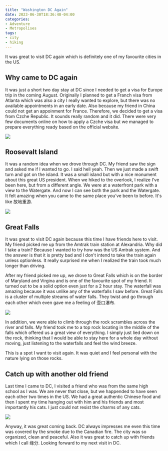 ```yaml
---
title: "Washington DC Again"
date: 2023-06-30T18:36:48-04:00
categories:
- Adventure
- Metropolises
tags:
- city
- hiking
---
```


It was great to visit DC again which is definitely one of my favourite cities in the US.

## Why came to DC again

It was just a short two day stay at DC since I needed to get a visa for Europe trip in the coming August. Originally I planned to get a Franch visa from Atlanta which was also a city I really wanted to explore, but there was no available appointments in an early date. Also because my friend in China could not get an appoinment for France. Therefore, we decided to get a visa from Czche Republic. It sounds really random and it did. There were very few documents online on how to apply a Czche visa but we managed to prepare everything ready based on the official website.

![](https://cdn.jsdelivr.net/gh/declan-haojin/blog-image@master/2023/202307070833075.webp)

## Roosevalt Island

It was a random idea when we drove through DC. My friend saw the sign and asked me if I wanted to go. I said hell yeah. Then we just made a swift turn and got on the island. It was a small island but with a nice monument about this great US president. When we hiked to the overlook, I realize I've been here, but from a different angle. We were at a waterfront park with a view to the Watergate. And now I can see both the park and the Watergate. It felt amazing when you came to the same place you've been to before. It's like 故地重游.

![](https://cdn.jsdelivr.net/gh/declan-haojin/blog-image@master/2023/202307070830626.webp)

## Great Falls

It was great to visit DC again because this time I have friends here to visit. My friend picked me up from the Amtrak train station at Alexandria. Why did I take a train? Because I wanted to try how was the US Amtrak system. And the answer is that it is pretty bad and I don't intend to take the train again unless optionless. It really surprised me when I realized the train took much longer than driving.

After my friend picked me up, we drove to Great Falls which is on the border of Maryland and Virgina and is one of the favourite spot of my friend. It turned out to be a solid option even just for a 2 hour stay. The waterfall was amazing because it was unlike any of the waterfalls I saw before. Great Falls is a cluster of multiple streams of water falls. They twist and go through each other which even gave me a feeling of 壶口瀑布.

![](https://cdn.jsdelivr.net/gh/declan-haojin/blog-image@master/2023/202307070829410.webp)

In addition, we were able to climb through the rock scrambles across the river and falls. My friend took me to a top rock locating in the middle of the falls which offered us a great view of everything. I simply just lied down on the rock, thinking that I would be able to stay here for a whole day without moving, just listening to the waterfalls and feel the wind breeze.

This is a spot I want to visit again. It was quiet and I feel personal with the nature lying on those rocks.

## Catch up with another old friend

Last time I came to DC, I visited a friend who was from the same high school as I was. We are never that close, but we happended to have seen each other two times in the US. We had a great authentic Chinese food and then I spent my time hanging out with him and his friends and most importantly his cats. I just could not resist the charms of any cats.

![](https://cdn.jsdelivr.net/gh/declan-haojin/blog-image@master/2023/202307070833820.webp)

Anyway, it was great coming back. DC always impresses me even this time was covered by the smoke due to the Canadian fire. The city was so organized, clean and peaceful. Also it was great to catch up with friends which I call 缘分. Looking forward to my next visit in DC.
